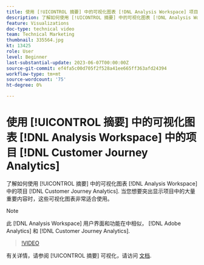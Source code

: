 ```yaml
---
title: 使用 [!UICONTROL 摘要] 中的可视化图表 [!DNL Analysis Workspace] 项目
description: 了解如何使用 [!UICONTROL 摘要] 中的可视化图表 [!DNL Analysis Workspace] 中的项目 [!DNL Customer Journey Analytics].
feature: Visualizations
doc-type: technical video
team: Technical Marketing
thumbnail: 335564.jpg
kt: 13425
role: User
level: Beginner
last-substantial-update: 2023-06-07T00:00:00Z
source-git-commit: ef4fa5c00d705f2f528a41ee665ff363afd24394
workflow-type: tm+mt
source-wordcount: '75'
ht-degree: 0%

---
```


# 使用 [!UICONTROL 摘要] 中的可视化图表 [!DNL Analysis Workspace] 中的项目 [!DNL Customer Journey Analytics]

了解如何使用 [!UICONTROL 摘要] 中的可视化图表 [!DNL Analysis Workspace] 中的项目 [!DNL Customer Journey Analytics]. 当您想要突出显示项目中的大量重要内容时，这些可视化图表非常适合使用。

>[!NOTE]
>
>此 [!DNL Analysis Workspace] 用户界面和功能在中相似， [!DNL Adobe Analytics] 和 [!DNL Customer Journey Analytics].

>[!VIDEO](https://video.tv.adobe.com/v/335564/?quality=12&learn=on)

有关详情，请参阅 [!UICONTROL 摘要] 可视化，请访问 [文档](https://experienceleague.adobe.com/docs/analytics-platform/using/cja-workspace/visualizations/summary-number-change.html).
